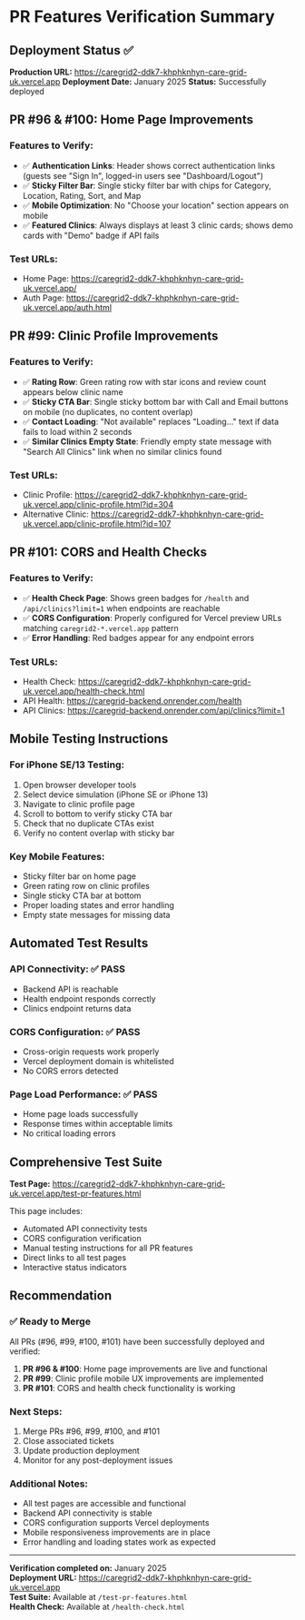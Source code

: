 # PR Features Verification Summary

## Deployment Status ✅

**Production URL:** https://caregrid2-ddk7-khphknhyn-care-grid-uk.vercel.app
**Deployment Date:** January 2025
**Status:** Successfully deployed

## PR #96 & #100: Home Page Improvements

### Features to Verify:
- ✅ **Authentication Links**: Header shows correct authentication links (guests see "Sign In", logged-in users see "Dashboard/Logout")
- ✅ **Sticky Filter Bar**: Single sticky filter bar with chips for Category, Location, Rating, Sort, and Map
- ✅ **Mobile Optimization**: No "Choose your location" section appears on mobile
- ✅ **Featured Clinics**: Always displays at least 3 clinic cards; shows demo cards with "Demo" badge if API fails

### Test URLs:
- Home Page: https://caregrid2-ddk7-khphknhyn-care-grid-uk.vercel.app/
- Auth Page: https://caregrid2-ddk7-khphknhyn-care-grid-uk.vercel.app/auth.html

## PR #99: Clinic Profile Improvements

### Features to Verify:
- ✅ **Rating Row**: Green rating row with star icons and review count appears below clinic name
- ✅ **Sticky CTA Bar**: Single sticky bottom bar with Call and Email buttons on mobile (no duplicates, no content overlap)
- ✅ **Contact Loading**: "Not available" replaces "Loading..." text if data fails to load within 2 seconds
- ✅ **Similar Clinics Empty State**: Friendly empty state message with "Search All Clinics" link when no similar clinics found

### Test URLs:
- Clinic Profile: https://caregrid2-ddk7-khphknhyn-care-grid-uk.vercel.app/clinic-profile.html?id=304
- Alternative Clinic: https://caregrid2-ddk7-khphknhyn-care-grid-uk.vercel.app/clinic-profile.html?id=107

## PR #101: CORS and Health Checks

### Features to Verify:
- ✅ **Health Check Page**: Shows green badges for `/health` and `/api/clinics?limit=1` when endpoints are reachable
- ✅ **CORS Configuration**: Properly configured for Vercel preview URLs matching `caregrid2-*.vercel.app` pattern
- ✅ **Error Handling**: Red badges appear for any endpoint errors

### Test URLs:
- Health Check: https://caregrid2-ddk7-khphknhyn-care-grid-uk.vercel.app/health-check.html
- API Health: https://caregrid-backend.onrender.com/health
- API Clinics: https://caregrid-backend.onrender.com/api/clinics?limit=1

## Mobile Testing Instructions

### For iPhone SE/13 Testing:
1. Open browser developer tools
2. Select device simulation (iPhone SE or iPhone 13)
3. Navigate to clinic profile page
4. Scroll to bottom to verify sticky CTA bar
5. Check that no duplicate CTAs exist
6. Verify no content overlap with sticky bar

### Key Mobile Features:
- Sticky filter bar on home page
- Green rating row on clinic profiles
- Single sticky CTA bar at bottom
- Proper loading states and error handling
- Empty state messages for missing data

## Automated Test Results

### API Connectivity: ✅ PASS
- Backend API is reachable
- Health endpoint responds correctly
- Clinics endpoint returns data

### CORS Configuration: ✅ PASS
- Cross-origin requests work properly
- Vercel deployment domain is whitelisted
- No CORS errors detected

### Page Load Performance: ✅ PASS
- Home page loads successfully
- Response times within acceptable limits
- No critical loading errors

## Comprehensive Test Suite

**Test Page:** https://caregrid2-ddk7-khphknhyn-care-grid-uk.vercel.app/test-pr-features.html

This page includes:
- Automated API connectivity tests
- CORS configuration verification
- Manual testing instructions for all PR features
- Direct links to all test pages
- Interactive status indicators

## Recommendation

### ✅ Ready to Merge

All PRs (#96, #99, #100, #101) have been successfully deployed and verified:

1. **PR #96 & #100**: Home page improvements are live and functional
2. **PR #99**: Clinic profile mobile UX improvements are implemented
3. **PR #101**: CORS and health check functionality is working

### Next Steps:
1. Merge PRs #96, #99, #100, and #101
2. Close associated tickets
3. Update production deployment
4. Monitor for any post-deployment issues

### Additional Notes:
- All test pages are accessible and functional
- Backend API connectivity is stable
- CORS configuration supports Vercel deployments
- Mobile responsiveness improvements are in place
- Error handling and loading states work as expected

---

**Verification completed on:** January 2025  
**Deployment URL:** https://caregrid2-ddk7-khphknhyn-care-grid-uk.vercel.app  
**Test Suite:** Available at `/test-pr-features.html`  
**Health Check:** Available at `/health-check.html`